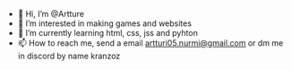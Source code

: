 - 👋 Hi, I’m @Artture
- 👀 I’m interested in making games and websites
- 🌱 I’m currently learning html, css, jss and pyhton
- 📫 How to reach me, send a email artturi05.nurmi@gmail.com or dm me in discord by name kranzoz
  
<!---
Artture/Artture is a ✨ special ✨ repository because its `README.md` (this file) appears on your GitHub profile.
You can click the Preview link to take a look at your changes.
--->
